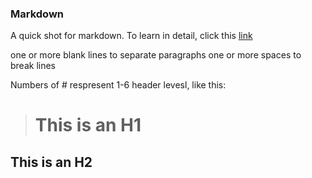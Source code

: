 ### Markdown


A quick shot for markdown. To learn in detail, click this [link](https://daringfireball.net/projects/markdown/)


one or more blank lines to separate paragraphs
one or more spaces to break lines


Numbers of # respresent 1-6 header levesl, like this:
># This is an H1  
## This is an H2
